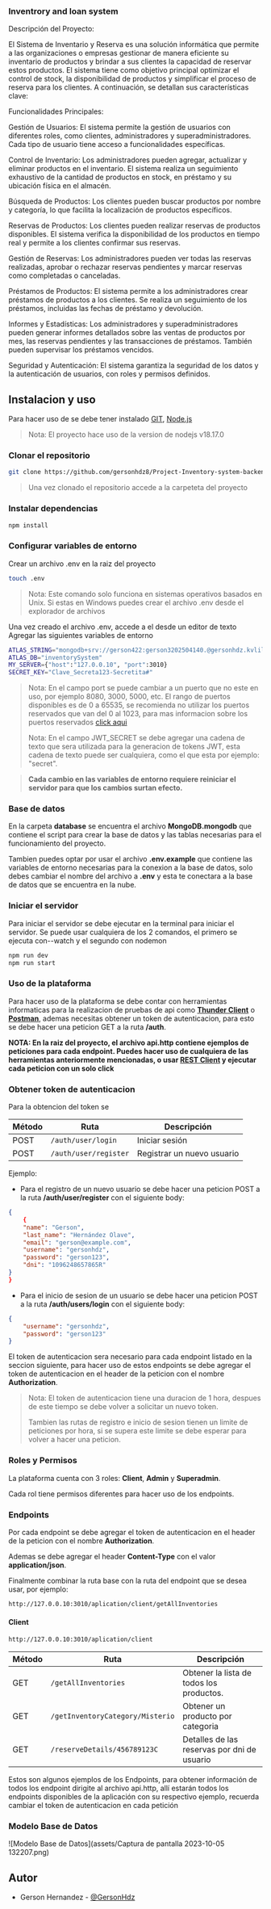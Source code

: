 ### Inventrory and loan system 

Descripción del Proyecto:

El Sistema de Inventario y Reserva es una solución informática que permite a las organizaciones o empresas gestionar de manera eficiente su inventario de productos y brindar a sus clientes la capacidad de reservar estos productos. El sistema tiene como objetivo principal optimizar el control de stock, la disponibilidad de productos y simplificar el proceso de reserva para los clientes. A continuación, se detallan sus características clave:

Funcionalidades Principales:

Gestión de Usuarios: El sistema permite la gestión de usuarios con diferentes roles, como clientes, administradores y superadministradores. Cada tipo de usuario tiene acceso a funcionalidades específicas.

Control de Inventario: Los administradores pueden agregar, actualizar y eliminar productos en el inventario. El sistema realiza un seguimiento exhaustivo de la cantidad de productos en stock, en préstamo y su ubicación física en el almacén.

Búsqueda de Productos: Los clientes pueden buscar productos por nombre y categoría, lo que facilita la localización de productos específicos.

Reservas de Productos: Los clientes pueden realizar reservas de productos disponibles. El sistema verifica la disponibilidad de los productos en tiempo real y permite a los clientes confirmar sus reservas.

Gestión de Reservas: Los administradores pueden ver todas las reservas realizadas, aprobar o rechazar reservas pendientes y marcar reservas como completadas o canceladas.

Préstamos de Productos: El sistema permite a los administradores crear préstamos de productos a los clientes. Se realiza un seguimiento de los préstamos, incluidas las fechas de préstamo y devolución.

Informes y Estadísticas: Los administradores y superadministradores pueden generar informes detallados sobre las ventas de productos por mes, las reservas pendientes y las transacciones de préstamos. También pueden supervisar los préstamos vencidos.

Seguridad y Autenticación: El sistema garantiza la seguridad de los datos y la autenticación de usuarios, con roles y permisos definidos.


## Instalacion y uso
Para hacer uso de se debe tener instalado [GIT](https://git-scm.com/), [Node.js](https://nodejs.org/es/)

> Nota: El proyecto hace uso de la version de nodejs v18.17.0

### Clonar el repositorio
```bash
git clone https://github.com/gersonhdz8/Project-Inventory-system-backend.git
```
> Una vez clonado el repositorio accede a la carpeteta del proyecto
### Instalar dependencias
```bash
npm install
```
### Configurar variables de entorno
Crear un archivo .env en la raiz del proyecto
```bash
touch .env
```
> Nota: Este comando solo funciona en sistemas operativos basados en Unix.
> Si estas en Windows puedes crear el archivo .env desde el explorador de archivos

Una vez creado el archivo .env, accede a el desde un editor de texto
Agregar las siguientes variables de entorno
```bash
ATLAS_STRING="mongodb+srv://gerson422:gerson3202504140.@gersonhdz.kvlilds.mongodb.net/"
ATLAS_DB="inventorySystem"
MY_SERVER={"host":"127.0.0.10", "port":3010}
SECRET_KEY="Clave_Secreta123-Secretita#"
```
> Nota: En el campo port se puede cambiar a un puerto que no este en uso, por ejemplo 8080, 3000, 5000, etc. El rango de puertos disponibles es de 0 a 65535, se recomienda no utilizar los puertos reservados que van del 0 al 1023, para mas informacion sobre los puertos reservados [click aqui](https://es.wikipedia.org/wiki/Anexo:Puertos_de_red_utilizados_por_protocolos_de_transporte)
> 
> Nota: En el campo JWT_SECRET se debe agregar una cadena de texto que sera utilizada para la generacion de tokens JWT, esta cadena de texto puede ser cualquiera, como el que esta por ejemplo: "secret".


>**Cada cambio en las variables de entorno requiere reiniciar el servidor para que los cambios surtan efecto.**

### Base de datos
En la carpeta **database** se encuentra el archivo **MongoDB.mongodb** que contiene el script para crear la base de datos y las tablas necesarias para el funcionamiento del proyecto.

Tambien puedes optar por usar el archivo **.env.example** que contiene las variables de entorno necesarias para la conexion a la base de datos, solo debes cambiar el nombre del archivo a **.env** y esta te conectara a la base de datos que se encuentra en la nube.


### Iniciar el servidor
Para iniciar el servidor se debe ejecutar en la terminal para iniciar el servidor.
Se puede usar cualquiera de los 2 comandos, el primero se ejecuta con--watch y el segundo con nodemon
```bash
npm run dev
npm run start
```

### Uso de la plataforma
Para hacer uso de la plataforma se debe contar con herramientas informaticas para la realizacion de pruebas de api como **[Thunder Client](https://www.thunderclient.com/)** o **[Postman](https://www.postman.com/)**, ademas necesitas obtener un token de autenticacion, para esto se debe hacer una peticion GET a la ruta **/auth**.

**NOTA: En la raiz del proyecto, el archivo api.http contiene ejemplos de peticiones para cada endpoint. Puedes hacer uso de cualquiera de las herramientas anteriormente mencionadas, o usar [REST Client](https://marketplace.visualstudio.com/items?itemName=humao.rest-client) y ejecutar cada peticion con un solo click**


### Obtener token de autenticacion
Para la obtencion del token se 

| Método  | Ruta                                   | Descripción                         |
| ------- | -------------------------------------- | ----------------------------------- |
| POST    | `/auth/user/login`                  | Iniciar sesión     |
| POST    | `/auth/user/register`               | Registrar un nuevo usuario       |


Ejemplo:

- Para el registro de un nuevo usuario se debe hacer una peticion POST a la ruta **/auth/user/register** con el siguiente body:
```json
{
    {
    "name": "Gerson",
    "last_name": "Hernández Olave",
    "email": "gerson@example.com",
    "username": "gersonhdz",
    "password": "gerson123",
    "dni": "1096248657865R"       
}
}
```

- Para el inicio de sesion de un usuario se debe hacer una peticion POST a la ruta **/auth/users/login** con el siguiente body:
```json
{
    "username": "gersonhdz",
    "password": "gerson123"
}
```


El token de autenticacion sera necesario para cada endpoint listado en la seccion siguiente, para hacer uso de estos endpoints se debe agregar el token de autenticacion en el header de la peticion con el nombre **Authorization**.
> Nota: El token de autenticacion tiene una duracion de 1 hora, despues de este tiempo se debe volver a solicitar un nuevo token.
> 
> Tambien las rutas de registro e inicio de sesion tienen un limite de peticiones por hora, si se supera este limite se debe esperar para volver a hacer una peticion.

### Roles y Permisos
La plataforma cuenta con 3 roles: **Client**, **Admin** y **Superadmin**.

Cada rol tiene permisos diferentes para hacer uso de los endpoints. 

### Endpoints

Por cada endpoint se debe agregar el token de autenticacion en el header de la peticion con el nombre **Authorization**.

Ademas se debe agregar el header **Content-Type** con el valor **application/json**.

Finalmente combinar la ruta base con la ruta del endpoint que se desea usar, por ejemplo:

```Bash
http://127.0.0.10:3010/aplication/client/getAllInventories
```

#### Client

```Bash
http://127.0.0.10:3010/aplication/client
```

| Método  | Ruta                                  | Descripción                               |
| ------- | ------------------------------------- | ----------------------------------------- |
| GET     | `/getAllInventories`                                  | Obtener la lista de todos los productos.          |
| GET     | `/getInventoryCategory/Misterio`                    | Obtener un producto por categoria |
| GET     | `/reserveDetails/456789123C`                    | Detalles de las reservas por dni de usuario |

Estos son algunos ejemplos de los Endpoints, para obtener información de todos los endpoint dirigite al archivo api.http, allí estarán todos los endpoints disponibles de la aplicación con su respectivo ejemplo, recuerda cambiar el token de autenticacion en cada petición


### Modelo Base de Datos

![Modelo Base de Datos](assets/Captura de pantalla 2023-10-05 132207.png)



## Autor

- Gerson Hernandez - [@GersonHdz](https://github.com/gersonhdz8)
